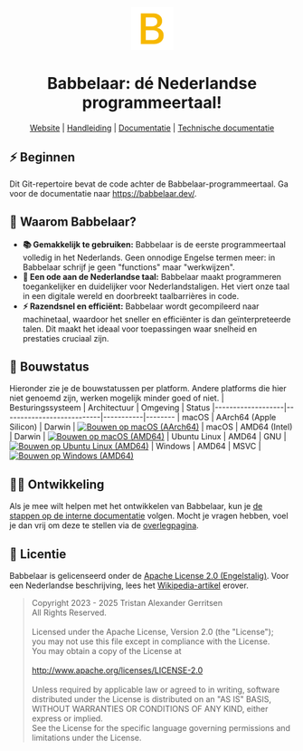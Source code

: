 <div align="center">
  <img alt="Babbelaar-logo" src="./tools/vscode/assets/icon128.png" width="75px" />
  <h1 align="center">Babbelaar: dé Nederlandse programmeertaal!</h1>
  <a href="https://babbelaar.dev/">Website</a> | <a href="https://babbelaar.dev/docs/handleiding/Inleiding/">Handleiding</a> | <a href="https://babbelaar.dev/docs/documentatie/">Documentatie</a> | <a href="https://babbelaar.dev/docs/intern/">Technische documentatie</a>
</div>

## ⚡️ Beginnen
Dit Git-repertoire bevat de code achter de Babbelaar-programmeertaal. Ga voor de documentatie naar <https://babbelaar.dev/>.

## 🤔 Waarom Babbelaar?
* **📚 Gemakkelijk te gebruiken:** Babbelaar is de eerste programmeertaal volledig in het Nederlands. Geen onnodige Engelse termen meer: in Babbelaar schrijf je geen "functions" maar "werkwijzen".
* **🧡 Een ode aan de Nederlandse taal:** Babbelaar maakt programmeren toegankelijker en duidelijker voor Nederlandstaligen. Het viert onze taal in een digitale wereld en doorbreekt taalbarrières in code.
* **⚡️ Razendsnel en efficiënt:** Babbelaar wordt gecompileerd naar machinetaal, waardoor het sneller en efficiënter is dan geïnterpreteerde talen. Dit maakt het ideaal voor toepassingen waar snelheid en prestaties cruciaal zijn.

## 🔨 Bouwstatus
Hieronder zie je de bouwstatussen per platform. Andere platforms die hier niet genoemd zijn, werken mogelijk minder goed of niet.
| Besturingssysteem | Architectuur              | Omgeving  | Status
|-------------------|---------------------------|-----------|--------
| macOS             | AArch64 (Apple Silicon)   | Darwin    | [![Bouwen op macOS (AArch64)](https://github.com/babbelaar/babbelaar/actions/workflows/bouwen-macos-aarch64.yaml/badge.svg)](https://github.com/babbelaar/babbelaar/actions/workflows/bouwen-macos-aarch64.yaml)
| macOS             | AMD64 (Intel)             | Darwin    | [![Bouwen op macOS (AMD64)](https://github.com/babbelaar/babbelaar/actions/workflows/bouwen-macos-amd64.yaml/badge.svg)](https://github.com/babbelaar/babbelaar/actions/workflows/bouwen-macos-amd64.yaml)
| Ubuntu Linux      | AMD64                     | GNU       | [![Bouwen op Ubuntu Linux (AMD64)](https://github.com/babbelaar/babbelaar/actions/workflows/bouwen-linux-ubuntu-amd64.yaml/badge.svg)](https://github.com/babbelaar/babbelaar/actions/workflows/bouwen-linux-ubuntu-amd64.yaml)
| Windows           | AMD64                     | MSVC      | [![Bouwen op Windows (AMD64)](https://github.com/babbelaar/babbelaar/actions/workflows/bouwen-windows-amd64.yaml/badge.svg)](https://github.com/babbelaar/babbelaar/actions/workflows/bouwen-windows-amd64.yaml)

## 🧑‍💻 Ontwikkeling
Als je mee wilt helpen met het ontwikkelen van Babbelaar, kun je [de stappen op de interne documentatie](https://babbelaar.dev/docs/intern/bouwen) volgen. Mocht je vragen hebben, voel je dan vrij om deze te stellen via de [overlegpagina](https://github.com/orgs/babbelaar/discussions).

## 📄 Licentie
Babbelaar is gelicenseerd onder de [Apache License 2.0 (Engelstalig)](https://www.apache.org/licenses/LICENSE-2.0.html). Voor een Nederlandse beschrijving, lees het [Wikipedia-artikel](https://nl.wikipedia.org/wiki/Apache-licentie) erover.

> Copyright 2023 - 2025 Tristan Alexander Gerritsen \
> All Rights Reserved. \
> \
> Licensed under the Apache License, Version 2.0 (the "License"); \
> you may not use this file except in compliance with the License. \
> You may obtain a copy of the License at \
> \
>     http://www.apache.org/licenses/LICENSE-2.0 \
> \
> Unless required by applicable law or agreed to in writing, software \
> distributed under the License is distributed on an "AS IS" BASIS, \
> WITHOUT WARRANTIES OR CONDITIONS OF ANY KIND, either express or implied. \
> See the License for the specific language governing permissions and \
> limitations under the License.
